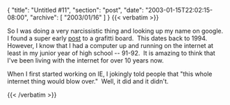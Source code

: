 {
  "title": "Untitled #11",
  "section": "post",
  "date": "2003-01-15T22:02:15-08:00",
  "archive": [
    "2003/01/16"
  ]
}
{{< verbatim >}}
<P>So I was doing a very narcissistic thing and looking up my name on google.&nbsp; I found a super early <A href="http://www.forbesfield.com/old-guests.html">post</A> to a grafitti board.&nbsp; This dates back to 1994.&nbsp; However, I know that I had a computer up and running on the internet at least in my junior year of high school -- 91-92.&nbsp; It is amazing to think that I've been living with the internet for over 10 years now.</P>
<P>When I first started working on IE, I jokingly told people that "this whole internet thing would blow over."&nbsp; Well, it did and it didn't.</P>
{{< /verbatim >}}
